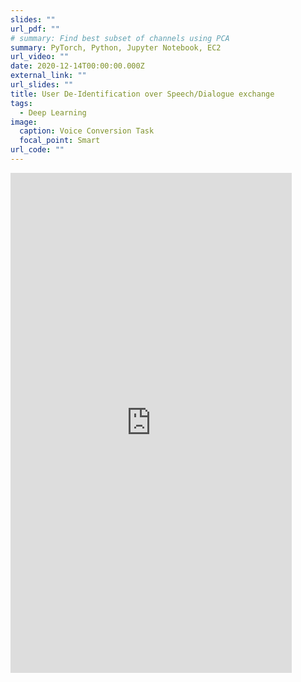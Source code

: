 ```yaml
---
slides: ""
url_pdf: ""
# summary: Find best subset of channels using PCA
summary: PyTorch, Python, Jupyter Notebook, EC2
url_video: ""
date: 2020-12-14T00:00:00.000Z
external_link: ""
url_slides: ""
title: User De-Identification over Speech/Dialogue exchange
tags:
  - Deep Learning
image:
  caption: Voice Conversion Task
  focal_point: Smart
url_code: ""
---
```



<p><iframe src="https://docs.google.com/presentation/d/e/2PACX-1vSmbP3wfqOAAUOv5o5pFGcoFgmy_LlJZwxM_B8v_fAY91i1_DvEY_BaRZ8hqk8qgez8Iq_lyEJEdESH/embed?start=false&loop=false&delayms=3000" frameborder="0" width="450" height="800" allowfullscreen="true" mozallowfullscreen="true" webkitallowfullscreen="true"></iframe></p>

